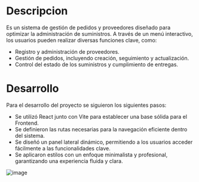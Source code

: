 # Descripcion

 Es un sistema de gestión de pedidos y proveedores diseñado para optimizar la administración de suministros. A través de un menú interactivo, los usuarios pueden realizar diversas funciones clave, como:
* Registro y administración de proveedores.
* Gestión de pedidos, incluyendo creación, seguimiento y actualización.
* Control del estado de los suministros y cumplimiento de entregas.

# Desarrollo
Para el desarrollo del proyecto se siguieron los siguientes pasos:
* Se utilizó React junto con Vite para establecer una base sólida para el Frontend.
* Se definieron las rutas necesarias para la navegación eficiente dentro del sistema.
* Se diseñó un panel lateral dinámico, permitiendo a los usuarios acceder fácilmente a las funcionalidades clave.
* Se aplicaron estilos con un enfoque minimalista y profesional, garantizando una experiencia fluida y clara.

![image](https://github.com/user-attachments/assets/7c7d66da-0072-4a36-9487-ff8cdacb57c3)


